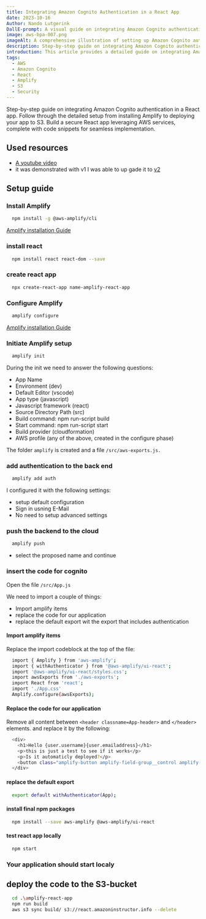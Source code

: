 ```yaml
---
title: Integrating Amazon Cognito Authentication in a React App
date: 2023-10-16
Author: Nando Lutgerink
DallE-prompt: A visual guide on integrating Amazon Cognito authentication in a React app, showing the flow from installing Amplify to deploying the app to S3.
image: aws-bpa-007.png
imageAlt: A comprehensive illustration of setting up Amazon Cognito authentication in a React app using AWS services.
description: Step-by-step guide on integrating Amazon Cognito authentication in a React app. The guide details the setup from installing Amplify to deploying the app to S3, providing a secure React app leveraging AWS services.
introduction: This article provides a detailed guide on integrating Amazon Cognito authentication in a React app. It covers all steps from installing Amplify, creating the React app, to deploying it to S3 using AWS services. The guide also includes code snippets for a seamless implementation process.
tags:
  - AWS
  - Amazon Cognito
  - React
  - Amplify
  - S3
  - Security
---
```


Step-by-step guide on integrating Amazon Cognito authentication in a React app. Follow through the detailed setup from installing Amplify to deploying your app to S3. Build a secure React app leveraging AWS services, complete with code snippets for seamless implementation.

## Used resources

- [A youtube video](https://www.youtube.com/watch?v=g4qKydnd0vU&t=637s&ab_channel=CompleteCoding)
- it was demonstrated with v1 I was able to up gade it to [v2](https://ui.docs.amplify.aws/react/components/authenticator)

## Setup guide

### Install Amplify

```bash
  npm install -g @aws-amplify/cli
```

[Amplify installation Guide](https://docs.amplify.aws/cli/start/install/                                            )

### install react

```bash
  npm install react react-dom --save  
```

### create react app

```bash
  npx create-react-app name-amplify-react-app
```

### Configure Amplify

```bash
  amplify configure
```

[Amplify installation Guide](https://docs.amplify.aws/cli/start/install/#option-2-follow-the-instructions/)

### Initiate Amplify setup

```bash
  amplify init
```

During the init we need to answer the following questions:

- App Name
- Environment (dev)
- Default Editor (vscode)
- App type (javascript)
- Javascript framework (react)
- Source Directory Path (src)
- Build command: npm run-script build
- Start command: npm run-script start
- Build provider (cloudformation)
- AWS profile (any of the above, created in the configure phase)

The folder `amplify` is created and a file `/src/aws-exports.js.`

### add authentication to the back end

```bash
  amplify add auth
```

I configured it with the following settings:

- setup default configuration
- Sign in usning E-Mail
- No need to setup advanced settings

### push the backend to the cloud

```bash
  amplify push
```

- select the proposed name and continue

### insert the code for cognito

Open the file `/src/App.js`

We need to import a couple of things:

- Import amplify items
- replace the code for our application
- replace the default export wit the export that includes authentication

#### Import amplify items

Replace the import codeblock at the top of the file:

```bash
  import { Amplify } from 'aws-amplify';
  import { withAuthenticator } from '@aws-amplify/ui-react';
  import '@aws-amplify/ui-react/styles.css';
  import awsExports from './aws-exports';
  import React from 'react';
  import './App.css'
  Amplify.configure(awsExports);
```

#### Replace the code for our application

Remove all content between `<header classname=App-header>` and `</header>` elements.
and replace it by the following:

```bash
  <div>
    <h1>Hello {user.username}{user.emailaddress}</h1>
    <p>this is just a test to see if it works</p>
    <p>Is it automaticly deployed?</p>
    <button class="amplify-button amplify-field-group__control amplify-button--primary" onClick={signOut}>Sign out</button>
  </div>
```

#### replace the default export

```bash
  export default withAuthenticator(App);
```

#### install final npm packages

```bash
  npm install --save aws-amplify @aws-amplify/ui-react
```

#### test react app locally

```bash
  npm start
```

### Your application should start localy

## deploy the code to the S3-bucket

```bash
  cd .\amplify-react-app  
  npm run build  
  aws s3 sync build/ s3://react.amazoninstructor.info --delete
```

